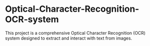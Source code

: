 # Optical-Character-Recognition-OCR-system
This project is a comprehensive Optical Character Recognition (OCR) system designed to extract and interact with text from images.  
